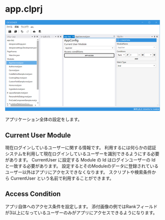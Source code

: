 # app.clprj

<img src="images/app_clproj.png">

アプリケーション全体の設定をします。

## Current User Module
現在ログインしているユーザーに関する情報です。
利用するには何らかの認証システムを利用して現在ログインしているユーザーを識別できるようにする必要があります。
CurrentUser に設定する Module の Id はログインユーザーの Id と一致する必要があります。
設定するとそのModuleのデータに登録されているユーザー以外はアプリにアクセスできなくなります。
スクリプトや検索条件から CurrentUser という名前で利用することができます。

## Access Condition
アプリ自体へのアクセス条件を設定します。
添付画像の例ではRankフィールドが3以上になっているユーザーのみがアプリにアクセスできるようになります。
